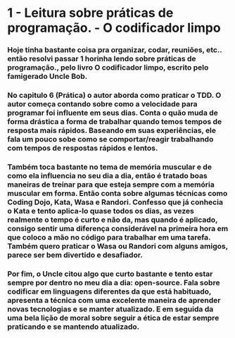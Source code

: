 # 1 - Leitura sobre práticas de programação. - O codificador limpo

### Hoje tinha bastante coisa pra organizar, codar, reuniões, etc.. então resolvi passar 1 horinha lendo sobre práticas de programação., pelo livro O codificador limpo, escrito pelo famigerado Uncle Bob.

### No capitulo 6 (Prática) o autor aborda como praticar o TDD. O autor começa contando sobre como a velocidade para programar foi influente em seus dias. Conta o quão muda de forma drástica a forma de trabalhar quando temos tempos de resposta mais rápidos. Baseando em suas experiências, ele fala um pouco sobe como se comportar/reagir trabalhando com tempos de respostas rápidos e lentos.

### Também toca bastante no tema de memória muscular e de como ela influencia no seu dia a dia, então é tratado boas maneiras de treinar para que esteja sempre com a memória muscular em forma. Então conta sobre algumas técnicas como Coding Dojo, Kata, Wasa e Randori. Confesso que já conhecia o Kata e tento aplica-lo quase todos os dias, as vezes realmente o tempo é curto e não da, mas quando é aplicado, consigo sentir uma diferença considerável na primeira hora em que coloco a mão no código para trabalhar em uma tarefa. Também quero praticar o Wasa ou Randori com alguns amigos, parece ser bem divertido e desafiador.

### Por fim, o Uncle citou algo que curto bastante e tento estar sempre por dentro no meu dia a dia: open-source. Fala sobre codificar em linguagens diferentes da que está habituado, apresenta a técnica com uma excelente maneira de aprender novas tecnologias e se manter atualizado. E em seguida da uma bela lição de moral sobre seguir a ética de estar sempre praticando e se mantendo atualizado.

